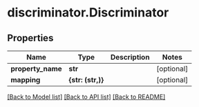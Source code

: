 # discriminator.Discriminator

## Properties
Name | Type | Description | Notes
------------ | ------------- | ------------- | -------------
**property_name** | **str** |  | [optional] 
**mapping** | **{str: (str,)}** |  | [optional] 

[[Back to Model list]](../README.md#documentation-for-models) [[Back to API list]](../README.md#documentation-for-api-endpoints) [[Back to README]](../README.md)


